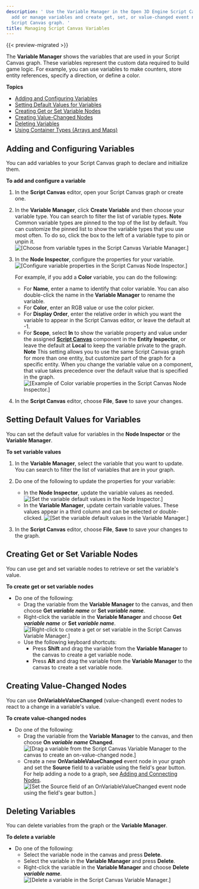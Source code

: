 ```yaml
---
description: ' Use the Variable Manager in the Open 3D Engine Script Canvas editor to
  add or manage variables and create get, set, or value-changed event nodes in your
  Script Canvas graph. '
title: Managing Script Canvas Variables
---
```


{{< preview-migrated >}}

The **Variable Manager** shows the variables that are used in your Script Canvas graph. These variables represent the custom data required to build game logic. For example, you can use variables to make counters, store entity references, specify a direction, or define a color.

**Topics**
+ [Adding and Configuring Variables](#script-canvas-add-and-configure-variable-nodes)
+ [Setting Default Values for Variables](#script-canvas-modify-variable-values)
+ [Creating Get or Set Variable Nodes](#script-canvas-create-get-or-set-nodes)
+ [Creating Value\-Changed Nodes](#script-canvas-create-on-value-changed-nodes)
+ [Deleting Variables](#script-canvas-delete-variable-nodes)
+ [Using Container Types (Arrays and Maps)](/docs/user-guide/scripting/script-canvas/containers.md)

## Adding and Configuring Variables 

You can add variables to your Script Canvas graph to declare and initialize them.

**To add and configure a variable**

1. In the **Script Canvas** editor, open your Script Canvas graph or create one.

1. In the **Variable Manager**, click **Create Variable** and then choose your variable type. You can search to filter the list of variable types.
**Note**
Common variable types are pinned to the top of the list by default. You can customize the pinned list to show the variable types that you use most often. To do so, click the box to the left of a variable type to pin or unpin it.
![\[Choose from variable types in the Script Canvas Variable Manager.\]](/images/user-guide/scripting/script-canvas/variable-manager-create-variable-types.png)

1. In the **Node Inspector**, configure the properties for your variable.
![\[Configure variable properties in the Script Canvas Node Inspector.\]](/images/user-guide/scripting/script-canvas/node-inspector-properties-default.png)

   For example, if you add a **Color** variable, you can do the following:
   + For **Name**, enter a name to identify that color variable. You can also double\-click the name in the **Variable Manager** to rename the variable.
   + For **Color**, enter an RGB value or use the color picker.
   + For **Display Order**, enter the relative order in which you want the variable to appear in the Script Canvas editor, or leave the default at \-1.
   + For **Scope**, select **In** to show the variable property and value under the assigned **[Script Canvas](/docs/user-guide/components/reference/scripting/script-canvas/)** component in the **Entity Inspector**, or leave the default at **Local** to keep the variable private to the graph.
**Note**
This setting allows you to use the same Script Canvas graph for more than one entity, but customize part of the graph for a specific entity. When you change the variable value on a component, that value takes precedence over the default value that is specified in the graph.
![\[Example of Color variable properties in the Script Canvas Node Inspector.\]](/images/user-guide/scripting/script-canvas/node-inspector-scope-in-example.png)

1. In the **Script Canvas** editor, choose **File**, **Save** to save your changes.

## Setting Default Values for Variables 

You can set the default value for variables in the **Node Inspector** or the **Variable Manager**.

**To set variable values**

1. In the **Variable Manager**, select the variable that you want to update. You can search to filter the list of variables that are in your graph.

1. Do one of the following to update the properties for your variable:
   + In the **Node Inspector**, update the variable values as needed.
![\[Set the variable default values in the Node Inspector.\]](/images/user-guide/scripting/script-canvas/node-inspector-modify-variable-values.png)
   + In the **Variable Manager**, update certain variable values. These values appear in a third column and can be selected or double\-clicked.
![\[Set the variable default values in the Variable Manager.\]](/images/user-guide/scripting/script-canvas/variable-manager-modify-variable-values.png)

1. In the **Script Canvas** editor, choose **File**, **Save** to save your changes to the graph.

## Creating Get or Set Variable Nodes 

You can use get and set variable nodes to retrieve or set the variable's value.

**To create get or set variable nodes**
+ Do one of the following:
  + Drag the variable from the **Variable Manager** to the canvas, and then choose **Get *variable name*** or **Set *variable name***.
  + Right\-click the variable in the **Variable Manager** and choose **Get *variable name*** or **Set *variable name***.
![\[Right-click to create a get or set variable in the Script Canvas Variable Manager.\]](/images/user-guide/scripting/script-canvas/variable-manager-create-get-set-variable.png)
  + Use the following keyboard shortcuts:
    + Press **Shift** and drag the variable from the **Variable Manager** to the canvas to create a get variable node.
    + Press **Alt** and drag the variable from the **Variable Manager** to the canvas to create a set variable node.

## Creating Value\-Changed Nodes 

You can use **OnVariableValueChanged** (value\-changed) event nodes to react to a change in a variable's value.

**To create value\-changed nodes**
+ Do one of the following:
  + Drag the variable from the **Variable Manager** to the canvas, and then choose **On *variable name* Changed**.
![\[Drag a variable from the Script Canvas Variable Manager to the canvas to create an on-value-changed node.\]](/images/user-guide/scripting/script-canvas/variable-manager-create-on-value-changed.gif)
  + Create a new **OnVariableValueChanged** event node in your graph and set the **Source** field to a variable using the field's gear button. For help adding a node to a graph, see [Adding and Connecting Nodes](/docs/user-guide/scripting/script-canvas/working-with-nodes-adding-and-connecting.md).
![\[Set the Source field of an OnVariableValueChanged event node using the field's gear button.\]](/images/user-guide/scripting/script-canvas/variable-manager-create-on-value-changed-node.png)

## Deleting Variables 

You can delete variables from the graph or the **Variable Manager**.

**To delete a variable**
+ Do one of the following:
  + Select the variable node in the canvas and press **Delete**.
  + Select the variable in the **Variable Manager** and press **Delete**.
  + Right\-click the variable in the **Variable Manager** and choose **Delete *variable name***.
![\[Delete a variable in the Script Canvas Variable Manager.\]](/images/user-guide/scripting/script-canvas/variable-manager-delete-variable-node.png)
